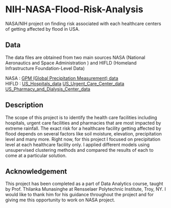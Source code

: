 # NIH-NASA-Flood-Risk-Analysis
NASA/NIH project on finding risk associated with each healthcare centers of getting affected by flood in USA.

## Data
The data files are obtained from two main sources NASA (National Aeronautics and Space Administration
) and HIFLD (Homeland Infrastructure Foundation-Level Data)

NASA : [GPM (Global Precipitation Measurement) data](https://disc.gsfc.nasa.gov/datasets/GPM_3IMERGHH_06/summary?keywords=GPM%20IMERG%20final)  
HIFLD : [US_Hospitals_data](https://hifld-geoplatform.opendata.arcgis.com/datasets/hospitals?geometry=107.413%2C-16.829%2C-138.329%2C72.120) 
[US_Urgent_Care_Center_data](https://hifld-geoplatform.opendata.arcgis.com/datasets/urgent-care-facilities)
[US_Pharmacy_and_Dialysis_Center_data](https://hifld-geoplatform.opendata.arcgis.com/datasets/pharmacies)

## Description
The scope of this project is to identify the health care facilities including hospitals, urgent care facilities and pharmacies that are most impacted by extreme rainfall. The exact risk for a healthcare facility getting affected by flood depends on several factors like soil moisture, elevation, precipitation level and many more. Right now, for this project I focused on precipitation level at each healthcare facility only. I applied different models using unsupervised clustering methods and compared the results of each to come at a particular solution.

## Acknowledgement
This project has been completed as a part of Data Analytics course, taught by Prof. Thilanka Munasinghe at Rensselaer Polytechnic Institute, Troy, NY. I would like to thank him for his guidance throughout the project and for giving me this opportunity to work on NASA project. 
